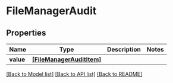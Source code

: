 # FileManagerAudit


## Properties
Name | Type | Description | Notes
------------ | ------------- | ------------- | -------------
**value** | [**[FileManagerAuditItem]**](FileManagerAuditItem.md) |  | 

[[Back to Model list]](../README.md#documentation-for-models) [[Back to API list]](../README.md#documentation-for-api-endpoints) [[Back to README]](../README.md)


